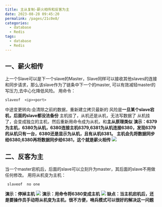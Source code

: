 ```yaml
---
title: 主从复制-薪火相传和反客为主
date: 2023-08-28 09:45:20
permalink: /pages/21c0e8/
categories:
  - database
  - Redis
tags:
  - database
  - Redis
---
```

## 一、薪火相传
上一个Slave可以是下一个slave的Master，Slave同样可以接收其他slaves的连接和同步请求，那么该slave作为了链条中下一个的master, 可以有效减轻master的写压力,去中心化降低风险。
用命令：
```shell
slaveof  <ip><port>
```
中途变更转向:会清除之前的数据，重新建立拷贝最新的
风险是**一旦某个slave宕机，后面的slave都没法备份**
主机挂了，从机还是从机，无法写数据了
从机挂了，会变成独立的主机，然后重新用命令成为从机，和**主从原理类似**
**演示：6379为主机，6380为从机，6380连接主机6379,6381为从机连接6380，发现6379的从机只有一台，6380还是显示为从机，且有从机6381。**
**主机会先将数据同步给6380,6380再将数据同步给6381，这个就是薪火相传**
![](https://raw.gitmirror.com/KwFruit/basic-picture-service/note-v1.0.0/img/202308281014641.png)

## 二、反客为主
当一个master宕机后，后面的slave可以立刻升为master，其后面的slave不用做任何修改。
用将从机变为主机：

```shell
 slaveof  no one  
```
**演示：停掉主机**
![](https://raw.gitmirror.com/KwFruit/basic-picture-service/note-v1.0.0/img/202308281016534.png)
**演示：用命令将6380变成主机**
![](https://raw.gitmirror.com/KwFruit/basic-picture-service/note-v1.0.0/img/202308281015362.png)
**缺点：当主机宕机后，还是要操作员手动将从机变为主机，很不方便，哨兵模式可以很好的解决这一问题**
